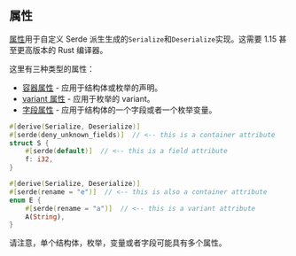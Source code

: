 ## 属性

[属性](https://doc.rust-lang.org/book/attributes.html)用于自定义 Serde 派生生成的`Serialize`和`Deserialize`实现。这需要 1.15 甚至更高版本的 Rust 编译器。

这里有三种类型的属性：

- [容器属性](./container-attrs.md) - 应用于结构体或枚举的声明。
- [variant 属性](https://serde.rs/variant-attrs.html) - 应用于枚举的 variant。
- [字段属性](https://serde.rs/field-attrs.html) - 应用于结构体的一个字段或者一个枚举变量。

```rust
#[derive(Serialize, Deserialize)]
#[serde(deny_unknown_fields)]  // <-- this is a container attribute
struct S {
    #[serde(default)]  // <-- this is a field attribute
    f: i32,
}

#[derive(Serialize, Deserialize)]
#[serde(rename = "e")]  // <-- this is also a container attribute
enum E {
    #[serde(rename = "a")]  // <-- this is a variant attribute
    A(String),
}
```

请注意，单个结构体，枚举，变量或者字段可能具有多个属性。